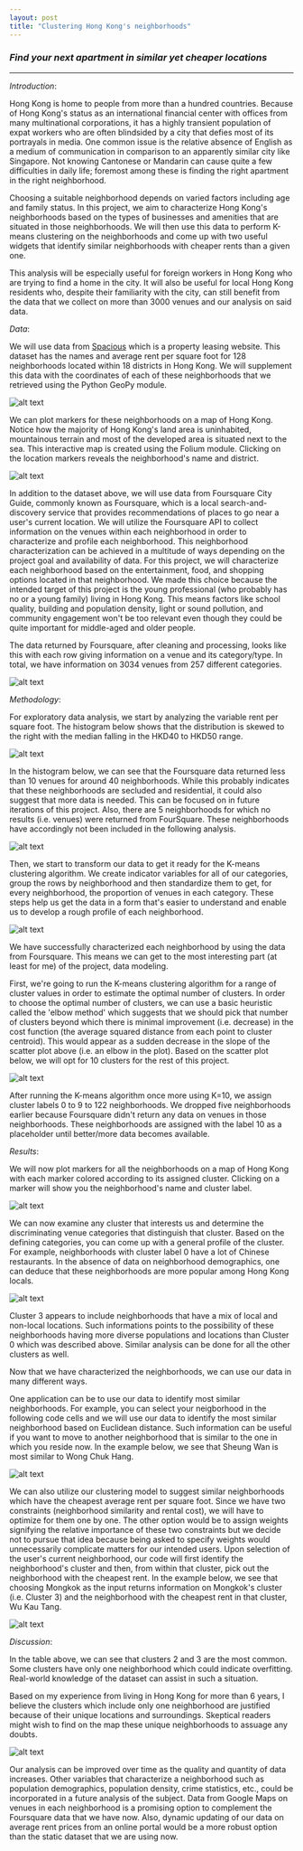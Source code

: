 ```yaml
---
layout: post
title: "Clustering Hong Kong's neighborhoods"
---
```


### *Find your next apartment in similar yet cheaper locations*
---------

_Introduction_:

Hong Kong is home to people from more than a hundred countries. Because of Hong Kong's status as an international financial center with offices from many multinational corporations, it has a highly transient population of expat workers who are often blindsided by a city that defies most of its portrayals in media. One common issue is the relative absence of English as a medium of communication in comparison to an apparently similar city like Singapore. Not knowing Cantonese or Mandarin can cause quite a few difficulties in daily life; foremost among these is finding the right apartment in the right neighborhood.

Choosing a suitable neighborhood depends on varied factors including age and family status. In this project, we aim to characterize Hong Kong's neighborhoods based on the types of businesses and amenities that are situated in those neighborhoods. We will then use this data to perform K-means clustering on the neighborhoods and come up with two useful widgets that identify similar neighborhoods with cheaper rents than a given one. 

This analysis will be especially useful for foreign workers in Hong Kong who are trying to find a home in the city. It will also be useful for local Hong Kong residents who, despite their familiarity with the city, can still benefit from the data that we collect on more than 3000 venues and our analysis on said data.


_Data_:

We will use data from [Spacious](https://www.spacious.hk/en/hong-kong) which is a property leasing website. This dataset has the names and average rent per square foot for 128 neighborhoods located within 18 districts in Hong Kong. We will supplement this data with the coordinates of each of these neighborhoods that we retrieved using the Python GeoPy module.

![alt text](Hong-Kong-neighborhood-clustering/blob/master/Capture.JPG)

We can plot markers for these neighborhoods on a map of Hong Kong. Notice how the majority of Hong Kong's land area is uninhabited, mountainous terrain and most of the developed area is situated next to the sea. This interactive map is created using the Folium module. Clicking on the location markers reveals the neighborhood's name and district.

![alt text](https://github.com/h2kh/Hong-Kong-neighborhood-clustering/blob/master/map1.JPG)


In addition to the dataset above, we will use data from Foursquare City Guide, commonly known as Foursquare, which is a local search-and-discovery service that provides recommendations of places to go near a user's current location. We will utilize the Foursquare API to collect information on the venues within each neighborhood in order to characterize and profile each neighborhood. This neighborhood characterization can be achieved in a multitude of ways depending on the project goal and availability of data. For this project, we will characterize each neighborhood based on the entertainment, food, and shopping options located in that neighborhood. We made this choice because the intended target of this project is the young professional (who probably has no or a young family) living in Hong Kong. This means factors like school quality, building and population density, light or sound pollution, and community engagement won't be too relevant even though they could be quite important for middle-aged and older people.

The data returned by Foursquare, after cleaning and processing, looks like this with each row giving information on a venue and its category/type. In total, we have information on 3034 venues from 257 different categories.

![alt text](https://github.com/h2kh/Hong-Kong-neighborhood-clustering/blob/master/Capture1.JPG)


_Methodology_:

For exploratory data analysis, we start by analyzing the variable rent per square foot. The histogram below shows that the distribution is skewed to the right with the median falling in the HKD40 to HKD50 range.

![alt text](https://github.com/h2kh/Hong-Kong-neighborhood-clustering/blob/master/Capture3.JPG)

In the histogram below, we can see that the Foursquare data returned less than 10 venues for around 40 neighborhoods. While this probably indicates that these neighborhoods are secluded and residential, it could also suggest that more data is needed. This can be focused on in future iterations of this project. Also, there are 5 neighborhoods for which no results (i.e. venues) were returned from FourSquare. These neighborhoods have accordingly not been included in the following analysis.

![alt text](https://github.com/h2kh/Hong-Kong-neighborhood-clustering/blob/master/Capture2.JPG)

Then, we start to transform our data to get it ready for the K-means clustering algorithm. We create indicator variables for all of our categories, group the rows by neighborhood and then standardize them to get, for every neighborhood, the proportion of venues in each category. These steps help us get the data in a form that's easier to understand and enable us to develop a rough profile of each neighborhood.

![alt text](https://github.com/h2kh/Hong-Kong-neighborhood-clustering/blob/master/Capture5.JPG)

We have successfully characterized each neighborhood by using the data from Foursquare. This means we can get to the most interesting part (at least for me) of the project, data modeling.

First, we're going to run the K-means clustering algorithm for a range of cluster values in order to estimate the optimal number of clusters. In order to choose the optimal number of clusters, we can use a basic heuristic called the 'elbow method' which suggests that we should pick that number of clusters beyond which there is minimal improvement (i.e. decrease) in the cost function (the average squared distance from each point to cluster centroid). This would appear as a sudden decrease in the slope of the scatter plot above (i.e. an elbow in the plot). Based on the scatter plot below, we will opt for 10 clusters for the rest of this project.

![alt text](https://github.com/h2kh/Hong-Kong-neighborhood-clustering/blob/master/Capture6.JPG)

After running the K-means algorithm once more using K=10, we assign cluster labels 0 to 9 to 122 neighborhoods. We dropped five neighborhoods earlier because Foursquare didn't return any data on venues in those neighborhoods. These neighborhoods are assigned with the label 10 as a placeholder until better/more data becomes available.


_Results_:

We will now plot markers for all the neighborhoods on a map of Hong Kong with each marker colored according to its assigned cluster. Clicking on a marker will show you the neighborhood's name and cluster label.

![alt text](https://github.com/h2kh/Hong-Kong-neighborhood-clustering/blob/master/map2.JPG)

We can now examine any cluster that interests us and determine the discriminating venue categories that distinguish that cluster. Based on the defining categories, you can come up with a general profile of the cluster. For example, neighborhoods with cluster label 0 have a lot of Chinese restaurants. In the absence of data on neighborhood demographics, one can deduce that these neighborhoods are more popular among Hong Kong locals.

![alt text](https://github.com/h2kh/Hong-Kong-neighborhood-clustering/blob/master/Capture7.JPG)

Cluster 3 appears to include neighborhoods that have a mix of local and non-local locations. Such informations points to the possibility of these neighborhoods having more diverse populations and locations than Cluster 0 which was described above. Similar analysis can be done for all the other clusters as well.

Now that we have characterized the neighborhoods, we can use our data in many different ways.

One application can be to use our data to identify most similar neighborhoods. For example, you can select your neigborhood in the following code cells and we will use our data to identify the most similar neighborhood based on Euclidean distance. Such information can be useful if you want to move to another neighborhood that is similar to the one in which you reside now. In the example below, we see that Sheung Wan is most similar to Wong Chuk Hang.

![alt text](https://github.com/h2kh/Hong-Kong-neighborhood-clustering/blob/master/gif1.gif)

We can also utilize our clustering model to suggest similar neighborhoods which have the cheapest average rent per square foot. Since we have two constraints (neighborhood similarity and rental cost), we will have to optimize for them one by one. The other option would be to assign weights signifying the relative importance of these two constraints but we decide not to pursue that idea because being asked to specify weights would unnecessarily complicate matters for our intended users. Upon selection of the user's current neighborhood, our code will first identify the neighborhood's cluster and then, from within that cluster, pick out the neighborhood with the cheapest rent. In the example below, we see that choosing Mongkok as the input returns information on Mongkok's cluster (i.e. Cluster 3) and the neighborhood with the cheapest rent in that cluster, Wu Kau Tang.

![alt text](https://github.com/h2kh/Hong-Kong-neighborhood-clustering/blob/master/gif2.gif)


_Discussion_:

In the table above, we can see that clusters 2 and 3 are the most common. Some clusters have only one neighborhood which could indicate overfitting. Real-world knowledge of the dataset can assist in such a situation.

Based on my experience from living in Hong Kong for more than 6 years, I believe the clusters which include only one neighborhood are justified because of their unique locations and surroundings. Skeptical readers might wish to find on the map these unique neighborhoods to assuage any doubts.

![alt text](https://github.com/h2kh/Hong-Kong-neighborhood-clustering/blob/master/Capture8.JPG)

Our analysis can be improved over time as the quality and quantity of data increases. Other variables that characterize a neighborhood such as population demographics, population density, crime statistics, etc., could be incorporated in a future analysis of the subject. Data from Google Maps on venues in each neighborhood is a promising option to complement the Foursquare data that we have now. Also, dynamic updating of our data on average rent prices from an online portal would be a more robust option than the static dataset that we are using now.

